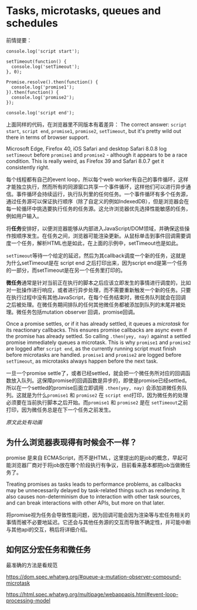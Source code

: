 # Tasks, microtasks, queues and schedules

前情提要：
```
console.log('script start');

setTimeout(function() {
  console.log('setTimeout');
}, 0);

Promise.resolve().then(function() {
  console.log('promise1');
}).then(function() {
  console.log('promise2');
});

console.log('script end');
```

上面同样的代码，在浏览器里不同版本有着差异：
The correct answer: `script start`, `script end`, `promise1`, `promise2`, `setTimeout`, but it's pretty wild out there in terms of browser support.

Microsoft Edge, Firefox 40, iOS Safari and desktop Safari 8.0.8 log `setTimeout` before `promise1` and `promise2` - although it appears to be a race condition. This is really weird, as Firefox 39 and Safari 8.0.7 get it consistently right.

每个线程都有自己的event loop，所以每个web worker有自己的事件循环，这样才能独立执行，然而所有的同源窗口共享一个事件循环，这样他们可以进行异步通信。事件循环会持续运行，执行队列里的任何任务。一个事件循环有多个任务源，通过任务源可以保证执行顺序（除了自定义的例如IndexedDB），但是浏览器会在每一轮循环中挑选要执行任务的任务源。这允许浏览器优先选择性能敏感的任务，例如用户输入。

将**任务**安排好，以便浏览器能够从内部进入JavaScript/DOM领域，并确保这些操作按顺序发生。在任务之间，浏览器可能渲染更新。从鼠标单击到事件回调需要调度一个任务，解析HTML也是如此，在上面的示例中，setTimeout也是如此。

`setTimeout`等待一个给定的延迟，然后为其callback调度一个新的任务，这就是为什么setTimeout是在 script end 之后打印出来，因为script end是第一个任务的一部分，而setTimeout是在另一个任务里打印的。

**微任务**通常是针对当前正在执行的脚本之后应该立即发生的事情进行调度的，比如对一批操作进行响应，或者进行异步处理，而不需要重新触发一个新的任务。只要在执行过程中没有其他JavaScript，在每个任务结束时，微任务队列就会在回调之后被处理。在微任务期间排队的任何其他微任务都被添加到队列的末尾并被处理。微任务包括mutation observer 回调，promise回调。

Once a promise settles, or if it has already settled, it queues a *microtask* for its reactionary callbacks. This ensures promise callbacks are async even if the promise has already settled. So calling `.then(yey, nay)` against a settled promise immediately queues a microtask. This is why `promise1` and `promise2` are logged after `script end`, as the currently running script must finish before microtasks are handled. `promise1` and `promise2` are logged before `setTimeout`, as microtasks always happen before the next task.

一旦一个promise settle了，或者已经settled，就会把一个微任务所对应的回调函数放入队列。这保障promise的回调函数是异步的，即使是promise已经settled。所以在一个settled的promise后面立即调用 `.then(yey, nay)` 会添加进微任务队列。这就是为什么`promise1` 和 `promise2` 在 `script end`打印，因为微任务的处理必须要在当前执行脚本之后开始。而`promise1` 和 `promise2` 是在 `setTimeout`之前打印，因为微任务总是在下一个任务之前发生。

*原文此处有动画*

## 为什么浏览器表现得有时候会不一样？

promise 是来自 ECMAScript，而不是HTML，这里提出的是job的概念，早起可能浏览器厂商对于将job放在哪个阶段执行有争议，目前看来基本都把job当做微任务了。

Treating promises as tasks leads to performance problems, as callbacks may be unnecessarily delayed by task-related things such as rendering. It also causes non-determinism due to interaction with other task sources, and can break interactions with other APIs, but more on that later.

将promise视为任务会导致性能问题，因为回调可能会因为渲染等与宏任务相关的事情而被不必要地延迟。它还会与其他任务源的交互而导致不确定性，并可能中断与其他api的交互，稍后将详细介绍。

## 如何区分宏任务和微任务

最准确的方法是看规范

https://dom.spec.whatwg.org/#queue-a-mutation-observer-compound-microtask

https://html.spec.whatwg.org/multipage/webappapis.html#event-loop-processing-model